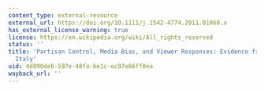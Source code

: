 ```yaml
---
content_type: external-resource
external_url: https://doi.org/10.1111/j.1542-4774.2011.01060.x
has_external_license_warning: true
license: https://en.wikipedia.org/wiki/All_rights_reserved
status: ''
title: 'Partisan Control, Media Bias, and Viewer Responses: Evidence from Berlusconi''s
  Italy'
uid: 4d890de6-597e-48fa-be1c-ec97e66ff0ea
wayback_url: ''
---
```

